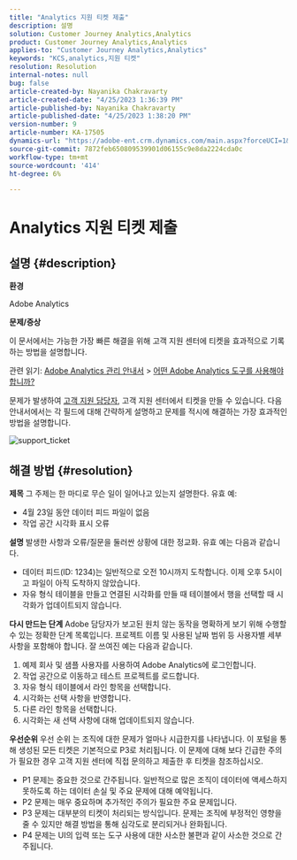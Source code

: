 ```yaml
---
title: "Analytics 지원 티켓 제출"
description: 설명
solution: Customer Journey Analytics,Analytics
product: Customer Journey Analytics,Analytics
applies-to: "Customer Journey Analytics,Analytics"
keywords: "KCS,analytics,지원 티켓"
resolution: Resolution
internal-notes: null
bug: false
article-created-by: Nayanika Chakravarty
article-created-date: "4/25/2023 1:36:39 PM"
article-published-by: Nayanika Chakravarty
article-published-date: "4/25/2023 1:38:20 PM"
version-number: 9
article-number: KA-17505
dynamics-url: "https://adobe-ent.crm.dynamics.com/main.aspx?forceUCI=1&pagetype=entityrecord&etn=knowledgearticle&id=f8213a2e-6ee3-ed11-a7c7-6045bd006793"
source-git-commit: 7872feb650809539901d06155c9e8da2224cda0c
workflow-type: tm+mt
source-wordcount: '414'
ht-degree: 6%

---
```


# Analytics 지원 티켓 제출

## 설명 {#description}


<b>환경</b>

Adobe Analytics

<b>문제/증상</b>

이 문서에서는 가능한 가장 빠른 해결을 위해 고객 지원 센터에 티켓을 효과적으로 기록하는 방법을 설명합니다.

관련 읽기: [Adobe Analytics 관리 안내서](https://experienceleague.adobe.com/docs/analytics/admin/home.html?lang=ko-KR) > [어떤 Adobe Analytics 도구를 사용해야 합니까?](https://experienceleague.adobe.com/docs/analytics/analyze/admin-overview/which-analytics-tool.html)

문제가 발생하여 [고객 지원 담당자](https://helpx.adobe.com/kr/experience-cloud/supported-users.html), 고객 지원 센터에서 티켓을 만들 수 있습니다. 다음 안내서에서는 각 필드에 대해 간략하게 설명하고 문제를 적시에 해결하는 가장 효과적인 방법을 설명합니다.

![support_ticket](https://helpx.adobe.com/content/dam/help/en/analytics/kb/submitting-an-analytics-support-ticket/jcr:content/main-pars/image/support_ticket.png "support_ticket")


## 해결 방법 {#resolution}

<b>제목</b>
그 주제는 한 마디로 무슨 일이 일어나고 있는지 설명한다. 유효 예:

- 4월 23일 동안 데이터 피드 파일이 없음
- 작업 공간 시각화 표시 오류

<b>설명</b>
발생한 사항과 오류/질문을 둘러싼 상황에 대한 정교화. 유효 예는 다음과 같습니다.

- 데이터 피드(ID: 1234)는 일반적으로 오전 10시까지 도착합니다. 이제 오후 5시이고 파일이 아직 도착하지 않았습니다.
- 자유 형식 테이블을 만들고 연결된 시각화를 만들 때 테이블에서 행을 선택할 때 시각화가 업데이트되지 않습니다.

<b>다시 만드는 단계</b>
Adobe 담당자가 보고된 원치 않는 동작을 명확하게 보기 위해 수행할 수 있는 정확한 단계 목록입니다. 프로젝트 이름 및 사용된 날짜 범위 등 사용자별 세부 사항을 포함해야 합니다. 잘 쓰여진 예는 다음과 같습니다.

1. 예제 회사 및 샘플 사용자를 사용하여 Adobe Analytics에 로그인합니다.
2. 작업 공간으로 이동하고 테스트 프로젝트를 로드합니다.
3. 자유 형식 테이블에서 라인 항목을 선택합니다.
4. 시각화는 선택 사항을 반영합니다.
5. 다른 라인 항목을 선택합니다.
6. 시각화는 새 선택 사항에 대해 업데이트되지 않습니다.

<b>우선순위</b>
우선 순위 는 조직에 대한 문제가 얼마나 시급한지를 나타냅니다. 이 포털을 통해 생성된 모든 티켓은 기본적으로 P3로 처리됩니다. 이 문제에 대해 보다 긴급한 주의가 필요한 경우 고객 지원 센터에 직접 문의하고 제출한 후 티켓을 참조하십시오.

- P1 문제는 중요한 것으로 간주됩니다. 일반적으로 많은 조직이 데이터에 액세스하지 못하도록 하는 데이터 손실 및 주요 문제에 대해 예약됩니다.
- P2 문제는 매우 중요하며 추가적인 주의가 필요한 주요 문제입니다.
- P3 문제는 대부분의 티켓이 처리되는 방식입니다. 문제는 조직에 부정적인 영향을 줄 수 있지만 해결 방법을 통해 심각도로 분리되거나 완화됩니다.
- P4 문제는 UI의 입력 또는 도구 사용에 대한 사소한 불편과 같이 사소한 것으로 간주됩니다.

